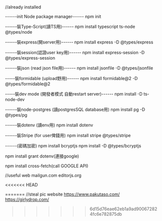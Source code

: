 //already installed

------init Node package manager------
npm init

------裝Type-Script(讀TS用)------
npm install typescript ts-node @types/node

------裝express(開server用)------
npm install express -D @types/express

------裝session(認證user key用)------
npm install express-session -D @types/express-session

------裝json (read json file用)------
npm install jsonfile -D @types/jsonfile

-----裝formidable (upload野用)------
npm install formidable@2 -D @types/formidable@2

-----裝dev mode (開發者模式 自動restart server)------
npm install -D ts-node-dev

------裝node-postgres (讀postgresSQL database用)
npm install pg  -D @types/pg

------裝dotenv (讀env用)
npm install dotenv

------裝Stripe (for user俾錢用)
npm install stripe @types/stripe

------(密碼加密)
npm install bcryptjs
npm install -D @types/bcryptjs

npm install grant dotenv(連接google)

npm install cross-fetch(call GOOGLE API)

//useful web
mailgun.com
editorjs.org

<<<<<<< HEAD


=======
//steal pic website
https://www.pakutaso.com/
https://girlydrop.com/
>>>>>>> 6d15d76eae62eb1a9ad900672824fc6e782875db
